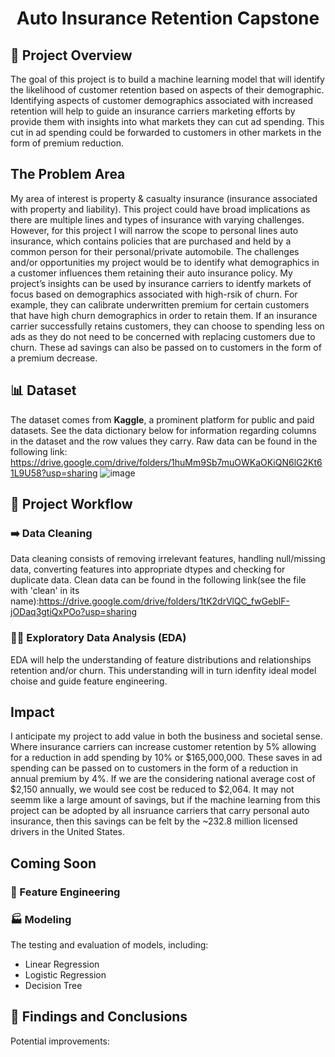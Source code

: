 <div align="center">
  
# Auto Insurance Retention Capstone

</div>

## 🎯 Project Overview

The goal of this project is to build a machine learning model that will identify the likelihood of customer retention based on aspects of their demographic. Identifying aspects of customer demographics associated with increased retention will help to guide an insurance carriers marketing efforts by provide them with insights into what markets they can cut ad spending. This cut in ad spending could be forwarded to customers in other markets in the form of premium reduction. 

## The Problem Area

My area of interest is property & casualty insurance (insurance associated with property and liability). This project could have broad implications as there are multiple lines and types of insurance with varying challenges. However, for this project I will narrow the scope to personal lines auto insurance, which contains policies that are purchased and held by a common person for their personal/private automobile. The challenges and/or opportunities my project would be to identify what demographics in a customer influences them retaining their auto insurance policy. My project’s insights can be used by insurance carriers to identfy markets of focus based on demographics associated with high-rsik of churn. For example, they can calibrate underwritten premium for certain customers that have high churn demographics in order to retain them. If an insurance carrier successfully retains customers, they can choose to spending less on ads as they do not need to be concerned with replacing customers due to churn. These ad savings can also be passed on to customers in the form of a premium decrease. 

## 📊 Dataset

The dataset comes from **Kaggle**, a prominent platform for public and paid datasets. See the data dictionary below for information regarding columns in the dataset and the row values they carry. Raw data can be found in the following link: https://drive.google.com/drive/folders/1huMm9Sb7muOWKaOKiQN6lG2Kt61L9U58?usp=sharing
![image](https://github.com/elimiranda93/auto-insurance-retention/assets/166231821/5bbb02b9-ed49-494b-895c-c0480bee572a)


## 🚀 Project Workflow

### ➡️ Data Cleaning
Data cleaning consists of removing irrelevant features, handling null/missing data, converting features into appropriate dtypes and checking for duplicate data. Clean data can be found in the following link(see the file with 'clean' in its name):https://drive.google.com/drive/folders/1tK2drVlQC_fwGeblF-jODaq3gtiQxPOo?usp=sharing

### 🕵️‍♂️ Exploratory Data Analysis (EDA)
EDA will help the understanding of feature distributions and relationships retention and/or churn. This understanding will in turn idenfity ideal model choise and guide feature engineering.

## Impact
I anticipate my project to add value in both the business and societal sense. Where insurance carriers can increase customer retention by 5% allowing for a reduction in add spending by 10% or $165,000,000. These saves in ad spending can be passed on to customers in the form of a reduction in annual premium by 4%. If we are the considering national average cost of $2,150 annually, we would see cost be reduced to $2,064. It may not seemm like a large amount of savings, but if the machine learning from this project can be adopted by all insruance carriers that carry personal auto insurance, then this savings can be felt by the ~232.8 million licensed drivers in the United States. 

## Coming Soon
### 🧠 Feature Engineering

### 🏭 Modeling
The testing and evaluation of models, including:
- Linear Regression
- Logistic Regression
- Decision Tree

## 📝 Findings and Conclusions

Potential improvements:



